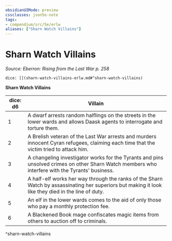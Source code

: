 ```yaml
---
obsidianUIMode: preview
cssclasses: json5e-note
tags:
- compendium/src/5e/erlw
aliases: ["Sharn Watch Villains"]
---
```

# Sharn Watch Villains
*Source: Eberron: Rising from the Last War p. 258* 

`dice: [](sharn-watch-villains-erlw.md#^sharn-watch-villains)`

**Sharn Watch Villains**

| dice: d6 | Villain |
|----------|---------|
| 1 | A dwarf arrests random halflings on the streets in the lower wards and allows Daask agents to interrogate and torture them. |
| 2 | A Brelish veteran of the Last War arrests and murders innocent Cyran refugees, claiming each time that the victim tried to attack him. |
| 3 | A changeling investigator works for the Tyrants and pins unsolved crimes on other Sharn Watch members who interfere with the Tyrants' business. |
| 4 | A half-elf works her way through the ranks of the Sharn Watch by assassinating her superiors but making it look like they died in the line of duty. |
| 5 | An elf in the lower wards comes to the aid of only those who pay a monthly protection fee. |
| 6 | A Blackened Book mage confiscates magic items from others to auction off to criminals. |
^sharn-watch-villains